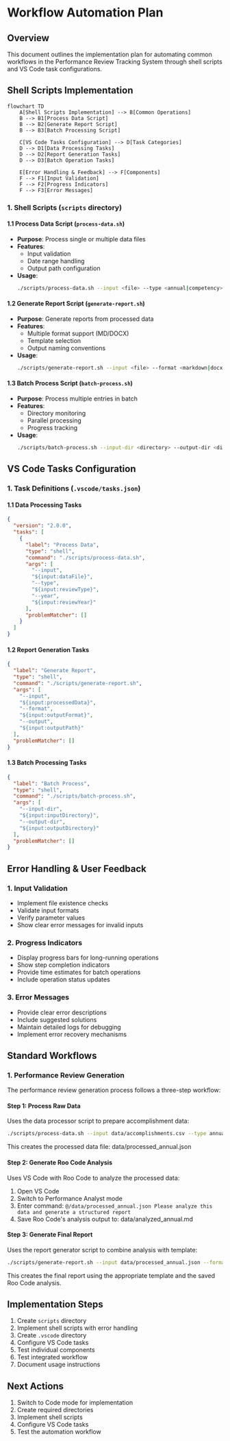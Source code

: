 # Workflow Automation Plan

## Overview
This document outlines the implementation plan for automating common workflows in the Performance Review Tracking System through shell scripts and VS Code task configurations.

## Shell Scripts Implementation
```mermaid
flowchart TD
    A[Shell Scripts Implementation] --> B[Common Operations]
    B --> B1[Process Data Script]
    B --> B2[Generate Report Script]
    B --> B3[Batch Processing Script]
    
    C[VS Code Tasks Configuration] --> D[Task Categories]
    D --> D1[Data Processing Tasks]
    D --> D2[Report Generation Tasks]
    D --> D3[Batch Operation Tasks]
    
    E[Error Handling & Feedback] --> F[Components]
    F --> F1[Input Validation]
    F --> F2[Progress Indicators]
    F --> F3[Error Messages]
```

### 1. Shell Scripts (`scripts` directory)

#### 1.1 Process Data Script (`process-data.sh`)
- **Purpose**: Process single or multiple data files
- **Features**:
  - Input validation
  - Date range handling
  - Output path configuration
- **Usage**:
  ```bash
  ./scripts/process-data.sh --input <file> --type <annual|competency> [--year YYYY]
  ```

#### 1.2 Generate Report Script (`generate-report.sh`)
- **Purpose**: Generate reports from processed data
- **Features**:
  - Multiple format support (MD/DOCX)
  - Template selection
  - Output naming conventions
- **Usage**:
  ```bash
  ./scripts/generate-report.sh --input <file> --format <markdown|docx> --output <path>
  ```

#### 1.3 Batch Process Script (`batch-process.sh`)
- **Purpose**: Process multiple entries in batch
- **Features**:
  - Directory monitoring
  - Parallel processing
  - Progress tracking
- **Usage**:
  ```bash
  ./scripts/batch-process.sh --input-dir <directory> --output-dir <directory>
  ```

## VS Code Tasks Configuration

### 1. Task Definitions (`.vscode/tasks.json`)

#### 1.1 Data Processing Tasks
```json
{
  "version": "2.0.0",
  "tasks": [
    {
      "label": "Process Data",
      "type": "shell",
      "command": "./scripts/process-data.sh",
      "args": [
        "--input",
        "${input:dataFile}",
        "--type",
        "${input:reviewType}",
        "--year",
        "${input:reviewYear}"
      ],
      "problemMatcher": []
    }
  ]
}
```

#### 1.2 Report Generation Tasks
```json
{
  "label": "Generate Report",
  "type": "shell",
  "command": "./scripts/generate-report.sh",
  "args": [
    "--input",
    "${input:processedData}",
    "--format",
    "${input:outputFormat}",
    "--output",
    "${input:outputPath}"
  ],
  "problemMatcher": []
}
```

#### 1.3 Batch Processing Tasks
```json
{
  "label": "Batch Process",
  "type": "shell",
  "command": "./scripts/batch-process.sh",
  "args": [
    "--input-dir",
    "${input:inputDirectory}",
    "--output-dir",
    "${input:outputDirectory}"
  ],
  "problemMatcher": []
}
```

## Error Handling & User Feedback

### 1. Input Validation
- Implement file existence checks
- Validate input formats
- Verify parameter values
- Show clear error messages for invalid inputs

### 2. Progress Indicators
- Display progress bars for long-running operations
- Show step completion indicators
- Provide time estimates for batch operations
- Include operation status updates

### 3. Error Messages
- Provide clear error descriptions
- Include suggested solutions
- Maintain detailed logs for debugging
- Implement error recovery mechanisms

## Standard Workflows

### 1. Performance Review Generation

The performance review generation process follows a three-step workflow:

#### Step 1: Process Raw Data
Uses the data processor script to prepare accomplishment data:
```bash
./scripts/process-data.sh --input data/accomplishments.csv --type annual --year 2025
```
This creates the processed data file: data/processed_annual.json

#### Step 2: Generate Roo Code Analysis
Uses VS Code with Roo Code to analyze the processed data:
1. Open VS Code
2. Switch to Performance Analyst mode
3. Enter command: `@/data/processed_annual.json Please analyze this data and generate a structured report`
4. Save Roo Code's analysis output to: data/analyzed_annual.md

#### Step 3: Generate Final Report
Uses the report generator script to combine analysis with template:
```bash
./scripts/generate-report.sh --input data/processed_annual.json --format markdown --output output/review.md
```
This creates the final report using the appropriate template and the saved Roo Code analysis.

## Implementation Steps

1. Create `scripts` directory
2. Implement shell scripts with error handling
3. Create `.vscode` directory
4. Configure VS Code tasks
5. Test individual components
6. Test integrated workflow
7. Document usage instructions

## Next Actions

1. Switch to Code mode for implementation
2. Create required directories
3. Implement shell scripts
4. Configure VS Code tasks
5. Test the automation workflow